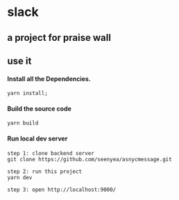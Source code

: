 # slack
## a project for praise wall


## use it
#### Install all the Dependencies.
```yarn install;```

#### Build the source code
```yarn build```

#### Run local dev server
```
step 1: clone backend server
git clone https://github.com/seenyea/asnycmessage.git

step 2: run this project
yarn dev

step 3: open http://localhost:9000/
```